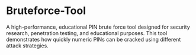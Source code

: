# Bruteforce-Tool
A high-performance, educational PIN brute force tool designed for security research, penetration testing, and educational purposes. This tool demonstrates how quickly numeric PINs can be cracked using different attack strategies.
